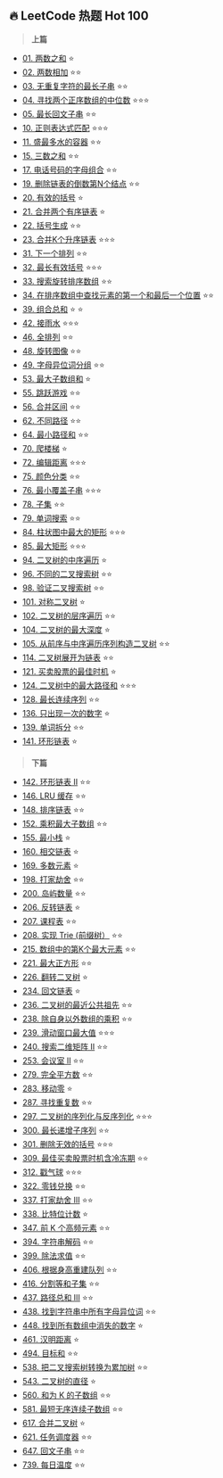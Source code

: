## 🔥 LeetCode 热题 Hot 100
> **上篇** 
- [01. 两数之和](../../code/lc_01.java) ⭐
- [02. 两数相加](../../code/lc_02.java) ⭐⭐
- [03. 无重复字符的最长子串](../../code/lc_03.java) ⭐⭐
- [04. 寻找两个正序数组的中位数](../../code/lc_04.java) ⭐⭐⭐
- [05. 最长回文子串](../../code/lc_05.java) ⭐⭐
- [10. 正则表达式匹配](../../code/lc_10.java) ⭐⭐⭐
- [11. 盛最多水的容器](../../code/lc_11.java) ⭐⭐
- [15. 三数之和](../../code/lc_015.java) ⭐⭐
- [17. 电话号码的字母组合](../../code/lc_17.java) ⭐⭐
- [19. 删除链表的倒数第N个结点](../../code/lc_19.java) ⭐⭐
- [20. 有效的括号](../../code/lc_20.java) ⭐
- [21. 合并两个有序链表](../../code/lc_21.java) ⭐
- [22. 括号生成](../../code/lc_22.java) ⭐⭐
- [23. 合并K个升序链表](../../code/lc_23.java) ⭐⭐⭐
- [31. 下一个排列](../../code/lc_31.java) ⭐⭐
- [32. 最长有效括号](../../code/lc_32.java) ⭐⭐⭐
- [33. 搜索旋转排序数组](../../code/lc_33.java) ⭐⭐
- [34. 在排序数组中查找元素的第一个和最后一个位置](../../code/lc_34.java) ⭐⭐
- [39. 组合总和](../../code/lc_39.java) ⭐ ⭐
- [42.  接雨水](../../code/lc_42.java) ⭐⭐⭐
- [46. 全排列](../../code/lc_46.java) ⭐⭐
- [48. 旋转图像](../../code/lc_48.java) ⭐⭐
- [49. 字母异位词分组](../../code/lc_49.java) ⭐⭐
- [53. 最大子数组和](../../code/lc_53.java) ⭐
- [55. 跳跃游戏](../../code/lc_55.java) ⭐⭐
- [56. 合并区间](../../code/lc_56.java) ⭐⭐
- [62. 不同路径](../../code/lc_62.java) ⭐⭐
- [64. 最小路径和](../../code/lc_64.java) ⭐⭐
- [70. 爬楼梯](../../code/lc_70.java) ⭐
- [72. 编辑距离](../../code/lc_72.java) ⭐⭐⭐
- [75. 颜色分类](../../code/lc_75.java) ⭐⭐
- [76. 最小覆盖子串](../../code/lc_76.java) ⭐⭐⭐
- [78. 子集](../../code/lc_78.java) ⭐⭐
- [79. 单词搜索](../../code/lc_79.java) ⭐⭐
- [84. 柱状图中最大的矩形](../../code/lc_84.java) ⭐⭐⭐
- [85. 最大矩形](../../code/lc_85.java) ⭐⭐⭐
- [94. 二叉树的中序遍历](../../code/lc_94.java) ⭐
- [96. 不同的二叉搜索树](../../code/lc_96.java) ⭐⭐
- [98. 验证二叉搜索树](../../code/lc_98.java) ⭐⭐
- [101. 对称二叉树](../../code/lc_101.java) ⭐
- [102. 二叉树的层序遍历](../../code/lc_102.java) ⭐⭐
- [104. 二叉树的最大深度](../../code/lc_104.java) ⭐
- [105. 从前序与中序遍历序列构造二叉树](../../code/lc_105.java) ⭐⭐
- [114. 二叉树展开为链表](../../code/lc_114.java) ⭐⭐
- [121. 买卖股票的最佳时机](../../code/lc_121.java) ⭐
- [124. 二叉树中的最大路径和](../../code/lc_124.java) ⭐⭐⭐
- [128. 最长连续序列](../../code/lc_128.java) ⭐⭐
- [136. 只出现一次的数字](../../code/lc_136.java) ⭐
- [139. 单词拆分](../../code/lc_139.java) ⭐⭐
- [141. 环形链表](../../code/lc_141.java) ⭐

> **下篇**
- [142. 环形链表 II](../../code/lc_142.java) ⭐⭐
- [146. LRU 缓存](../../code/lc_146.java) ⭐⭐
- [148. 排序链表](../../code/lc_148.java) ⭐⭐
- [152. 乘积最大子数组](../../code/lc_152.java) ⭐⭐
- [155. 最小栈](../../code/lc_155.java) ⭐
- [160. 相交链表](../../code/lc_160.java) ⭐
- [169. 多数元素](../../code/lc_169.java) ⭐
- [198. 打家劫舍](../../code/lc_198.java) ⭐⭐
- [200. 岛屿数量](../../code/lc_200.java) ⭐⭐
- [206. 反转链表](../../code/lc_206.java) ⭐
- [207. 课程表](../../code/lc_207.java) ⭐⭐
- [208. 实现 Trie (前缀树）](../../code/lc_208.java) ⭐⭐
- [215. 数组中的第K个最大元素](../../code/lc_215.java) ⭐⭐
- [221. 最大正方形](../../code/lc_221.java) ⭐⭐
- [226. 翻转二叉树](../../code/lc_226.java) ⭐
- [234. 回文链表](../../code/lc_234.java) ⭐
- [236. 二叉树的最近公共祖先](../../code/lc_236.java) ⭐⭐
- [238. 除自身以外数组的乘积](../../code/lc_238.java) ⭐⭐
- [239. 滑动窗口最大值](../../code/lc_239.java) ⭐⭐⭐
- [240. 搜索二维矩阵 II](../../code/lc_240.java) ⭐⭐
- [253. 会议室 II](../../code/lc_253.java) ⭐⭐
- [279. 完全平方数](../../code/lc_279.java) ⭐⭐
- [283. 移动零](../../code/lc_283.java) ⭐
- [287. 寻找重复数](../../code/lc_287.java) ⭐⭐
- [297. 二叉树的序列化与反序列化](../../code/lc_297.java) ⭐⭐⭐
- [300. 最长递增子序列](../../code/lc_300.java) ⭐⭐
- [301. 删除无效的括号](../../code/lc_301.java) ⭐⭐⭐
- [309. 最佳买卖股票时机含冷冻期](../../code/lc_309.java) ⭐⭐
- [312. 戳气球](../../code/lc_312.java) ⭐⭐⭐
- [322. 零钱兑换](../../code/lc_322.java) ⭐⭐
- [337. 打家劫舍 III](../../code/lc_337.java) ⭐⭐
- [338. 比特位计数](../../code/lc_338.java) ⭐
- [347. 前 K 个高频元素](../../code/lc_347.java) ⭐⭐
- [394. 字符串解码](../../code/lc_394.java) ⭐⭐
- [399. 除法求值](../../code/lc_399.java) ⭐⭐
- [406. 根据身高重建队列](../../code/lc_406.java) ⭐⭐
- [416. 分割等和子集](../../code/lc_416.java) ⭐⭐
- [437. 路径总和 III](../../code/lc_437.java) ⭐⭐
- [438. 找到字符串中所有字母异位词](../../code/lc_438.java) ⭐⭐
- [448. 找到所有数组中消失的数字](../../code/lc_448.java) ⭐
- [461. 汉明距离](../../code/lc_461.java) ⭐
- [494. 目标和](../../code/lc_494.java) ⭐⭐
- [538. 把二叉搜索树转换为累加树](../../code/lc_538.java) ⭐⭐
- [543. 二叉树的直径](../../code/lc_543.java) ⭐
- [560. 和为 K 的子数组](../../code/lc_560.java) ⭐⭐
- [581. 最短无序连续子数组](../../code/lc_581.java) ⭐⭐
- [617. 合并二叉树](../../code/lc_617.java) ⭐
- [621. 任务调度器](../../code/lc_621.java) ⭐⭐
- [647. 回文子串](../../code/lc_647.java) ⭐⭐
- [739. 每日温度](../../code/lc_739.java) ⭐⭐


